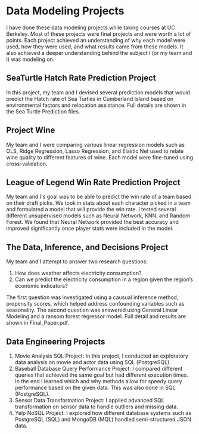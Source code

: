 # Data Modeling Projects

I have done these data modeling projects while taking courses at UC Berkeley. Most of these projects were final projects and were worth a lot of points. Each project achieved an understanding of why each model were used, how they were used, and what results came from these models. It also achieved a deeper understanding behind the subject I (or my team and I) was modeling on. 

## SeaTurtle Hatch Rate Prediction Project

In this project, my team and I devised several prediction models that would predict the Hatch rate of Sea Turtles in 
Cumberland Island based on environmental factors and relocation assistance. Full details are shown in the Sea Turtle Prediction files. 

## Project Wine

My team and I were comparing various linear regression models such as OLS, Ridge Regression, Lasso Regression, and Elastic Net used to relate wine quality to different features of wine. Each model were fine-tuned using cross-validation. 

## League of Legend Win Rate Prediction Project

My team and I's goal was to be able to predict the win rate of a team based on their draft picks. We took in stats about each character picked in a team and formulated a model that will provide the win rate. I tested several different unsupervised models such as Neural Network, KNN, and Random Forest. We found that Neural Network provided the best accuracy and improved significantly once player stats were included in the model.

## The Data, Inference, and Decisions Project

My team and I attempt to answer two research questions:
1. How does weather affects electricity consumption?
2. Can we predict the electricity consumption in a region given the region’s economic indicators?

The first question was investigated using a causual inference method, propensity scores, which helped address confounding variables such as seasonality. The second question was answered using General Linear Modeling and a ransom forest regressor model. Full detail and results are shown in Final_Paper.pdf.

## Data Engineering Projects

1. Movie Analysis SQL Project: In this project, I conducted an exploratory data analysis on movie and actor data using SQL (PostgreSQL). 
2. Baseball Database Query Performance Project: I compared different queries that achieved the same goal but had different execution times. In the end I learned which and why methods allow for speedy query performance based on the given data. This was also done in SQL (PostgreSQL).
3. Sensor Data Transformation Project: I applied advanced SQL transformation on sensor data to handle outliers and missing data. 
4. Yelp NoSQL Project: I explored how different database systems such as PostgreSQL (SQL) and MongoDB (MQL) handled semi-structured JSON data. 
